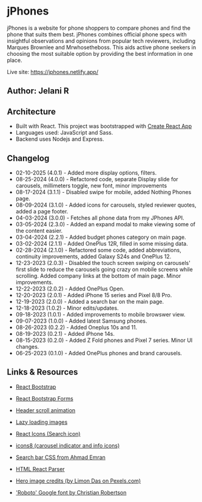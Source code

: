 # jPhones

jPhones is a website for phone shoppers to compare phones and find the phone that suits them best. jPhones combines official phone specs with insightful observations and opinions from popular tech reviewers, including Marques Brownlee and Mrwhosetheboss. This aids active phone seekers in choosing the most suitable option by providing the best information in one place.

Live site: <https://jphones.netlify.app/>

## Author: Jelani R

## Architecture

- Built with React. This project was bootstrapped with [Create React App](https://github.com/facebook/create-react-app)
- Languages used: JavaScript and Sass.
- Backend uses Nodejs and Express.

## Changelog

- 02-10-2025 (4.0.1) - Added more display options, filters.
- 08-25-2024 (4.0.0) - Refactored code, separate Display slide for carousels, millimeters toggle, new font, minor improvements
- 08-17-2024 (3.1.1) - Disabled swipe for mobile, added Nothing Phones page.
- 08-09-2024 (3.1.0) - Added icons for carousels, styled reviewer quotes, added a page footer.
- 04-03-2024 (3.0.0) - Fetches all phone data from my JPhones API.
- 03-05-2024 (2.3.0) - Added an expand modal to make viewing some of the content easier.
- 03-04-2024 (2.2.1) - Added budget phones category on main page.
- 03-02-2024 (2.1.1) - Added OnePlus 12R, filled in some missing data.
- 02-28-2024 (2.1.0) - Refactored some code, added abbreviations, continuity improvements, added Galaxy S24s and OnePlus 12.
- 12-23-2023 (2.0.3) - Disabled the touch screen swiping on carousels' first slide to reduce the carousels going crazy on mobile screens while scrolling. Added company links at the bottom of main page. Minor improvements.
- 12-22-2023 (2.0.2) - Added OnePlus Open.
- 12-20-2023 (2.0.1) - Added iPhone 15 series and Pixel 8/8 Pro.
- 12-19-2023 (2.0.0) - Added a search bar on the main page.
- 12-18-2023 (1.0.2) - Minor edits/updates.
- 09-18-2023 (1.0.1) - Added improvements to mobile browswer view.
- 09-07-2023 (1.0.0) - Added latest Samsung phones.
- 08-26-2023 (0.2.2) - Added Oneplus 10s and 11.
- 08-19-2023 (0.2.1) - Added iPhone 14s.
- 08-15-2023 (0.2.0) - Added Z Fold phones and Pixel 7 series. Minor UI changes.
- 06-25-2023 (0.1.0) - Added OnePlus phones and brand carousels.

## Links & Resources

- [React Bootstrap](https://react-bootstrap.github.io/)

- [React Bootstrap Forms](https://react.dev/reference/react-dom/components/input)

- [Header scroll animation](https://css-tricks.com/books/greatest-css-tricks/scroll-animation/)

- [Lazy loading images](https://www.npmjs.com/package/react-lazy-load-image-component)

- [React Icons (Search icon)](https://react-icons.github.io/react-icons/)

- [icons8 (carousel indicator and info icons)](https://icons8.com)

- [Search bar CSS from Ahmad Emran](https://codepen.io/ahmadbassamemran/pen/rNjMXqg)

- [HTML React Parser](https://www.npmjs.com/package/html-react-parser)

- [Hero image credits (by Limon Das on Pexels.com)](https://www.pexels.com/photo/grey-scale-photo-of-person-holding-smartphone-1100447/)

- ['Roboto' Google font by Christian Robertson](https://fonts.google.com/specimen/Roboto?query=Christian+Robertson)
